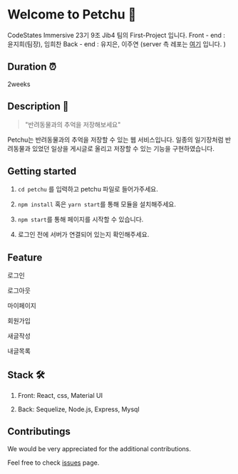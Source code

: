 # Welcome to Petchu 🐶 

CodeStates Immersive 23기 9조 Jib4 팀의 First-Project 입니다.
Front - end : 윤지희(팀장), 임희찬 Back - end : 유지은, 이주연
(server 측 레포는 [여기](https://github.com/codestates/petchu-server) 입니다. )

## Duration ⏰

2weeks

## Description 🔎

> "반려동물과의 추억을 저장해보세요"

Petchu는 반려동물과의 추억을 저장할 수 있는 웹 서비스입니다. 일종의 일기장처럼 반려동물과 있었던 일상을 게시글로 올리고 저장할 수 있는 기능을 구현하였습니다. 

## Getting started   

1. ```cd petchu``` 를 입력하고 petchu 파일로 들어가주세요.

2. ```npm install``` 혹은  ```yarn start```를 통해 모듈을 설치해주세요.

3.  ```npm start```를 통해 페이지를 시작할 수 있습니다. 

4. 로그인 전에 서버가 연결되어 있는지 확인해주세요.

## Feature

로그인

로그아웃

마이페이지

회원가입 

새글작성

내글목록

## Stack 🛠

1. Front: React, css, Material UI

2. Back: Sequelize, Node.js, Express, Mysql


## Contributings 

We would be very appreciated for the additional contributions.

Feel free to check [issues](https://github.com/codestates/petchu-client/issues) page.




